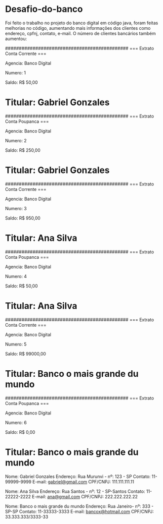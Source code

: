 # Desafio-do-banco

Foi feito o trabalho no projeto do banco digital em código java, foram feitas melhorias no código, aumentando mais informações dos clientes como endereço, cpfnj, contato, e-mail. O número de clientes bancários também aumentou:


#############################################
		=== Extrato Conta Corrente ===

Agencia: Banco Digital

Numero: 1

Saldo: R$ 50,00

Titular: Gabriel Gonzales
===================================================

#############################################
		=== Extrato Conta Poupanca ===

Agencia: Banco Digital

Numero: 2

Saldo: R$ 250,00

Titular: Gabriel Gonzales
===================================================

#############################################
		=== Extrato Conta Corrente ===

Agencia: Banco Digital

Numero: 3

Saldo: R$ 950,00

Titular: Ana Silva
===================================================

#############################################
		=== Extrato Conta Poupanca ===

Agencia: Banco Digital

Numero: 4

Saldo: R$ 50,00

Titular: Ana Silva
===================================================

#############################################
		=== Extrato Conta Corrente ===

Agencia: Banco Digital

Numero: 5

Saldo: R$ 99000,00

Titular: Banco o mais grande du mundo
===================================================

#############################################
		=== Extrato Conta Poupanca ===

Agencia: Banco Digital

Numero: 6

Saldo: R$ 0,00

Titular: Banco o mais grande du mundo
===================================================

Nome: Gabriel Gonzales
Endereço: Rua Murunvi - nº: 123 - SP
Contato: 11-99999-9999
E-mail: gabriel@gmail.com
CPF/CNPJ: 111.111.111.11

Nome: Ana Silva
Endereço: Rua Santos - nº: 12 - SP-Santos
Contato: 11-22222-2222
E-mail: ana@gmail.com
CPF/CNPJ: 222.222.222.22

Nome: Banco o mais grande du mundo
Endereço: Rua Janeiro- nº: 333 - SP-SP
Contato: 11-33333-3333
E-mail: bancox@hotmail.com
CPF/CNPJ: 33.333.333/3333-33
